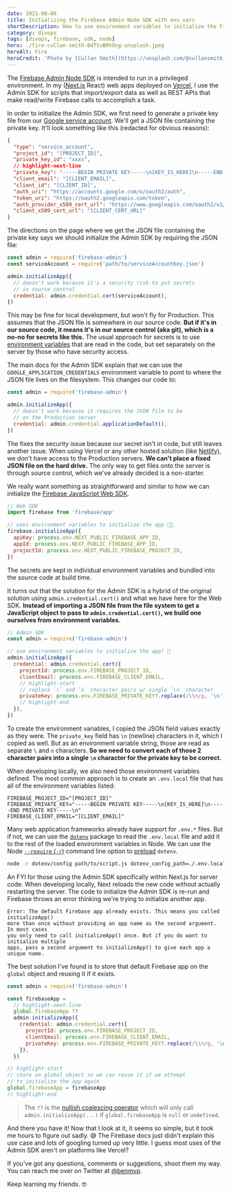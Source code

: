 ```yaml
---
date: 2021-08-08
title: Initializing the Firebase Admin Node SDK with env vars
shortDescription: How to use environment variables to initialize the Firebase Admin Node SDK with the private key instead of using the JSON file
category: divops
tags: [divops, firebase, sdk, node]
hero: ./fire-cullan-smith-BdTtvBRhOng-unsplash.jpeg
heroAlt: Fire
heroCredit: 'Photo by [Cullan Smith](https://unsplash.com/@cullansmith)'
---
```


The [Firebase Admin Node SDK](https://firebase.google.com/docs/admin/setup) is intended to run in a privileged environment. In my ([Next.js](https://nextjs.org/) React) web apps deployed on [Vercel](https://vercel.com/), I use the Admin SDK for scripts that import/export data as well as REST APIs that make read/write Firebase calls to accomplish a task.

In order to initialize the Admin SDK, we first need to generate a private key file from our [Google service account](https://console.firebase.google.com/u/0/project/_/settings/serviceaccounts/adminsdk). We'll get a JSON file containing the private key. It'll look something like this (redacted for obvious reasons):

```json
{
  "type": "service_account",
  "project_id": "[PROJECT_ID]",
  "private_key_id": "xxxx",
  // highlight-next-line
  "private_key": "-----BEGIN PRIVATE KEY-----\n[KEY_IS_HERE]\n-----END PRIVATE KEY-----\n",
  "client_email": "[CLIENT_EMAIL]",
  "client_id": "[CLIENT_ID]",
  "auth_uri": "https://accounts.google.com/o/oauth2/auth",
  "token_uri": "https://oauth2.googleapis.com/token",
  "auth_provider_x509_cert_url": "https://www.googleapis.com/oauth2/v1/certs",
  "client_x509_cert_url": "[CLIENT_CERT_URL]"
}
```

The directions on the page where we get the JSON file containing the private key says we should initialize the Admin SDK by requiring the JSON file:

```js
const admin = require('firebase-admin')
const serviceAccount = require('path/to/serviceAccountKey.json')

admin.initializeApp({
  // doesn't work because it's a security risk to put secrets
  // in source control
  credential: admin.credential.cert(serviceAccount),
})
```

This may be fine for local development, but won't fly for Production. This assumes that the JSON file is somewhere in our source code. **But if it's in our source code, it means it's in our source control (aka git), which is a no-no for secrets like this.** The usual approach for secrets is to use [environment variables](https://vercel.com/docs/environment-variables) that are read in the code, but set separately on the server by those who have security access.

The main docs for the Admin SDK explain that we can use the `GOOGLE_APPLICATION_CREDENTIALS` environment variable to point to where the JSON file lives on the filesystem. This changes our code to:

```js
const admin = require('firebase-admin')

admin.initializeApp({
  // doesn't work because it requires the JSON file to be
  // on the Production server
  credential: admin.credential.applicationDefault(),
})
```

The fixes the security issue because our secret isn't in code, but still leaves another issue. When using Vercel or any other hosted solution (like [Netlify](https://www.netlify.com/)), we don't have access to the Production servers. **We can't place a fixed JSON file on the hard drive.** The only way to get files onto the server is through source control, which we've already decided is a non-starter.

We really want something as straightforward and similar to how we can initialize the [Firebase JavaScript Web SDK](https://firebase.google.com/docs/web/setup).

```js
// Web SDK
import firebase from 'firebase/app'

// uses environment variables to initialize the app 👍🏾
firebase.initializeApp({
  apiKey: process.env.NEXT_PUBLIC_FIREBASE_APP_ID,
  appId: process.env.NEXT_PUBLIC_FIREBASE_APP_ID,
  projectId: process.env.NEXT_PUBLIC_FIREBASE_PROJECT_ID,
})
```

The secrets are kept in individual environment variables and bundled into the source code at build time.

It turns out that the solution for the Admin SDK is a hybrid of the original solution using `admin.credential.cert()` and what we have here for the Web SDK. **Instead of importing a JSON file from the file system to get a JavaScript object to pass to `admin.credential.cert()`, we build one ourselves from environment variables.**

```js
// Admin SDK
const admin = require('firebase-admin')

// use environment variables to initialize the app! 🎉
admin.initializeApp({
  credential: admin.credential.cert({
    projectId: process.env.FIREBASE_PROJECT_ID,
    clientEmail: process.env.FIREBASE_CLIENT_EMAIL,
    // highlight-start
    // replace `\` and `n` character pairs w/ single `\n` character
    privateKey: process.env.FIREBASE_PRIVATE_KEY?.replace(/\\n/g, '\n'),
    // highlight-end
  }),
})
```

To create the environment variables, I copied the JSON field values exactly as they were. The `private_key` field has `\n` (newline) characters in it, which I copied as well. But as an environment variable string, those are read as separate `\` and `n` characters. **So we need to convert each of those 2 character pairs into a single `\n` character for the private key to be correct.**

When developing locally, we also need those environment variables defined. The most common approach is to create an `.env.local` file that has all of the environment variables listed:

```env
FIREBASE_PROJECT_ID="[PROJECT_ID]"
FIREBASE_PRIVATE_KEY="-----BEGIN PRIVATE KEY-----\n[KEY_IS_HERE]\n-----END PRIVATE KEY-----\n"
FIREBASE_CLIENT_EMAIL="[CLIENT_EMAIL]"
```

Many web application frameworks already have support for `.env.*` files. But if not, we can use the [`dotenv`](https://www.npmjs.com/package/dotenv) package to read the `.env.local` file and add it to the rest of the loaded environment variables in Node. We can use the Node [`--require` (`-r`)](https://nodejs.org/api/cli.html#cli_r_require_module) command line option to [preload](https://www.npmjs.com/package/dotenv#user-content-preload) `dotenv`.

```sh
node -r dotenv/config path/to/script.js dotenv_config_path=./.env.local
```

An FYI for those using the Admin SDK specifically within Next.js for server code. When developing locally, Next reloads the new code without actually restarting the server. The code to initialize the Admin SDK is re-run and Firebase throws an error thinking we're trying to initialize another app.

```
Error: The default Firebase app already exists. This means you called initializeApp()
more than once without providing an app name as the second argument. In most cases
you only need to call initializeApp() once. But if you do want to initialize multiple
apps, pass a second argument to initializeApp() to give each app a unique name.
```

The best solution I've found is to store that default Firebase app on the `global` object and reusing it if it exists.

```js
const admin = require('firebase-admin')

const firebaseApp =
  // highlight-next-line
  global.firebaseApp ??
  admin.initializeApp({
    credential: admin.credential.cert({
      projectId: process.env.FIREBASE_PROJECT_ID,
      clientEmail: process.env.FIREBASE_CLIENT_EMAIL,
      privateKey: process.env.FIREBASE_PRIVATE_KEY?.replace(/\\n/g, '\n'),
    }),
  })

// highlight-start
// store on global object so we can reuse it if we attempt
// to initialize the app again
global.firebaseApp = firebaseApp
// highlight-end
```

> The `??` is the [nullish coalescing operator](https://developer.mozilla.org/en-US/docs/Web/JavaScript/Reference/Operators/Nullish_coalescing_operator) which will only call `admin.initializeApp(...)` if `global.firebaseApp` is `null` or `undefined`.

And there you have it! Now that I look at it, it seems so simple, but it took me hours to figure out sadly. 😅 The Firebase docs just didn't explain this use case and lots of googling turned up very little. I guess most uses of the Admin SDK aren't on platforms like Vercel?

If you've got any questions, comments or suggestions, shoot them my way. You can reach me over on Twitter at [@benmvp](https://twitter.com/benmvp).

Keep learning my friends. 🤓
